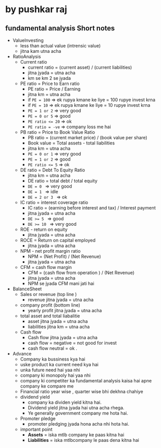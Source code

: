 

# by pushkar raj

## fundamental analysis Short notes

* ValueInvesting
  * less than actual value (intrensic value)  
  * jitna kam utna acha
* RatioAnalysis
  * Current ratio
    * current ratio = (current asset) / (current liabilities)
    * jitna jyada = utna acha 
    * km se km 2  se jyada
  * PE ratio = Price to Earn ratio
    * PE ratio = Price / Earning
    * jitna km = utna acha 
    * if `PE = 100`  => ek rupya kmane ke liye = 100 rupye invest krna 
    * if `PE = 10`  => ek rupya kmane ke liye = 10 rupye invest krna 
    * `PE = 1 or 2` => very good 
    * `PE = 0 or 5` => good 
    * `PE ratio <= 20` => ok 
    * `PE ratio = -ve`  => company loss me hai
  * PB ratio = Price to Book Value Ratio
    * PB ratio = (current market price) / (book value per share)  
    * Book value = Total assets - total liabilities
    * jitna km = utna acha 
    * `PE = 0 or 1` => very good 
    * `PE = 1 or 2` => good 
    * `PE ratio <= 5` => ok 
  * DE ratio = Debt To Equity Ratio  
    * jitna km = utna acha 
    * DE ratio = total debt / total equity
    * `DE = 0 ` => very good
    * `DE = 1 ` => idle 
    * `DE = 2 or 3 ` => ok 
  * IC ratio = interest coverage ratio 
    * IC ratio = (earning before interest and tax) / Interest payment  
    * jitna jyada = utna acha 
    * `DE >= 5 ` =>  good
    * `DE >= 10 ` => very good
  * ROE - return on equity
    * jitna jyada = utna acha
  * ROCE = Return on capital employed 
    * jitna jyada = utna acha
  * NPM - net profit margin ratio 
    * NPM = (Net Profit) / (Net Revenue)
    * jitna jyada = utna acha  
  * CFM = cash flow margin
    * CFM = (cash flow from operation ) / (Net Revenue) 
    * jitna jyada = utna acha    
    * NPM se jyada CFM mani jati hai
* BalanceSheet
  * Sales or revenue (top line )
    * revenue jitna jyada = utna acha
  * company profit (bottom line)
    * yearly profit jitna jyada = utna acha 
  * total asset and total liabalitie
    * asset jitna jyada = utna acha
    * liabilities jitna km = utna acha 
  * Cash flow
    * Cash flow jitna jyada = utna acha
    * cash flow = negative = not good for invest 
    * cash flow neutral = ok .
* Advance
  * Company ka bussiness kya hai
  * uske product ka current need kya hai
  * unka future need hai yaa nhi
  * company ki monopoly hai yaa nhi
  * company ki competiter ka fundamental analysis kaisa hai apne company ke compare me 
  * Financial ratio year wise , quarter wise bhi dekhna chahiye
  * dividend yield
    * company ka dividen yield kitna hai. 
    * Dividend yield jitna jyada hai utna acha rhega. 
    * Ye generally government company me hota hai.
  * Promoter pledge 
    * promoter pledging jyada hona acha nhi hota hai.
  * important point
    * **Assets** = iska mtlb company ke paas kitna hai
    * **Liabilities** = iska mtlbcompany le paas dena kitna hai




